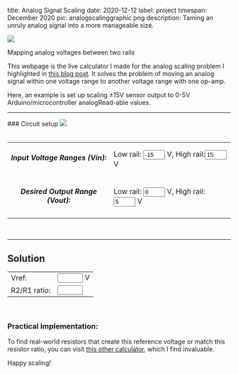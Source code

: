 title: Analog Signal Scaling
date: 2020-12-12
label: project
timespan: December 2020
pic: analogscalinggraphic.png
description: Taming an unruly analog signal into a more manageable size.

<img class="d-block mx-auto" src="{{ url_for('static',filename='analogscalinggraphic.png') }}"/>
<p class="caption">Mapping analog voltages between two rails</p>


This webpage is the live calculator I made for the analog scaling problem I highlighted in [this blog post](/blog/analogscalingvoltages/). It solves the problem of moving an analog signal within one voltage range to another voltage range with one op-amp. 

Here, an example is set up scaling ±15V sensor output to 0-5V Arduino/microcontroller analogRead-able values.


<hr>
### Circuit setup
<img class="d-block mx-auto" src="{{ url_for('static',filename='scalingvoltage_nonumbers.png') }}"/>
<form id="voltageform">
	<table style="width:100%">
		<tr>
			<td style="text-align:center">
				<h5>Input Voltage Ranges (Vin):</h5> </td><td> Low rail: <input id="1" size="3" value="-15"> V, High rail:<input id="2" size="3" value="15"> V
			</td>
		</tr>
		<tr>
			<td style="text-align:center">
				<h5>Desired Output Range (Vout):</h5> </td><td> Low rail: <input id="3" size="3" value="0"> V, High rail: <input id="4" size="3" value="5"> V
				<!-- Vout high rail: </td><td> Vout high rail: <input id="4"> -->
			</td>
		</tr>
		<br>
	</table>
</form>
<br>

<hr>
<h2>Solution</h2>
<table width="50%">
	<tr>
		<td>
			Vref: </td><td>
			<input id="vref" size=4> V
		</td>
	</tr>
	<tr>
		<td>
			R2/R1 ratio: </td><td>
			<input id="rratio" size=4>
		</td>
	</tr>
</table>
<br>

### Practical Implementation:

To find real-world resistors that create this reference voltage or match this resistor ratio, you can visit [this other calculator](http://jansson.us/resistors.html), which I find invaluable. 

Happy scaling!
<br>

<script>
		// Input order is vin_low, vin_high, vout_low, vout_high
	 function solveAnalogScaling(v1, v2, v3, v4){
	 	console.log("solving analog scale for vin_l, vin_h, vout_l, v_out_h: ", v1, v2, v3, v4);
	 	let v = (v2*v4 - v3*v1)/(v2 + v4 - v1 - v3);
	 	let r = (v-v3)/(v2 - v);
	 	console.log("Vref:", v, "Resistor ratio:", r);
	 	return [v, r]
	 }

	 function updateSoln(){
		v1 = parseFloat(document.getElementById("1").value);
	 	v2 = parseFloat(document.getElementById("2").value);
	 	v3 = parseFloat(document.getElementById("3").value);
	 	v4 = parseFloat(document.getElementById("4").value);
	 	if ([v1, v2, v3, v4].every(elem => !isNaN(elem))){
	 		tmp = solveAnalogScaling(v1, v2, v3, v4);
	 		document.getElementById("vref").value = tmp[0];
	 		document.getElementById("rratio").value = tmp[1];
	 	}
	 }

	// Attach an event handler to the form above
	document.getElementById("voltageform").oninput = updateSoln;

	// run initial solution with default vals
	updateSoln()
</script>